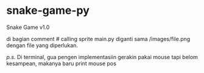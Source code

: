 # snake-game-py

Snake Game v1.0

di bagian comment # calling sprite main.py diganti sama /images/file.png dengan file yang diperlukan.

*p.s.*
Di terminal, gua pengen implementasiin gerakin pakai mouse tapi belom kesampean, makanya baru print mouse pos
